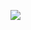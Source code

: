 [![](https://github.com/yufu-us/stupid-qc-generator/hellomynameispreview.gif)](https://raw.githubusercontent.com/yufu-us/stupid-qc-generator/main/hellomynameispreview.gif)

